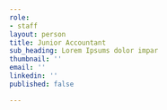 ```yaml
---
role:
- staff
layout: person
title: Junior Accountant
sub_heading: Lorem Ipsums dolor impar
thumbnail: ''
email: ''
linkedin: ''
published: false

---
```


